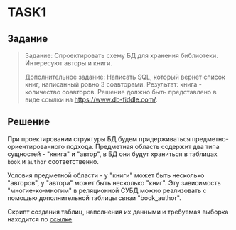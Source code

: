 # TASK1

## Задание
> Задание: Спроектировать схему БД для хранения библиотеки. Интересуют авторы и книги.
> 
> Дополнительное задание: Написать SQL, который вернет список книг, написанный ровно 3 соавторами. Результат: книга - количество соавторов.
> Решение должно быть представлено в виде ссылки на https://www.db-fiddle.com/.

## Решение

При проектировании структуры БД будем придерживаться предметно-ориентированного подхода.
Предметная область содержит два типа сущностей - "книга" и "автор", 
в БД они будут храниться в таблицах `book` и `author` соответственно. 

Условия предметной области - у "книги" может быть несколько "авторов", 
у "автора" может быть несколько "книг". Эту зависимость "многие-ко-многим" 
в реляционной СУБД можно реализовать с помощью дополнительной таблицы связи "book_author".

Скрипт создания таблиц, наполнения их данными и требуемая выборка находится по [ссылке](https://www.db-fiddle.com/f/5azp2FRNGs2h3FUQrRoNHL/2)

